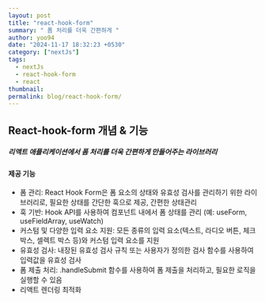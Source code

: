 ```yaml
---
layout: post
title: "react-hook-form"
summary: " 폼 처리를 더욱 간편하게 "
author: yoo94
date: "2024-11-17 18:32:23 +0530"
category: ["nextJs"]
tags:
  - nextJs
  - react-hook-form
  - react
thumbnail:
permalink: blog/react-hook-form/
---
```


## React-hook-form 개념 & 기능

##### 리액트 애플리케이션에서 폼 처리를 더욱 간편하게 만들어주는 라이브러리

#### 제공 기능

- 폼 관리: React Hook Form은 폼 요소의 상태와 유효성 검사를 관리하기 위한 라이브러리로, 필요한 상태를 간단한 훅으로 제공, 간편한 상태관리
- 훅 기반: Hook API를 사용하여 컴포넌트 내에서 폼 상태를 관리 (예: useForm, useFieldArray, useWatch)
- 커스텀 및 다양한 입력 요소 지원: 모든 종류의 입력 요소(텍스트, 라디오 버튼, 체크박스, 셀렉트 박스 등)와 커스텀 입력 요소를 지원
- 유효성 검사: 내장된 유효성 검사 규칙 또는 사용자가 정의한 검사 함수를 사용하여 입력값을 유효성 검사
- 폼 제출 처리: .handleSubmit 함수를 사용하여 폼 제출을 처리하고, 필요한 로직을 실행할 수 있음
- 리액트 렌더링 최적화
